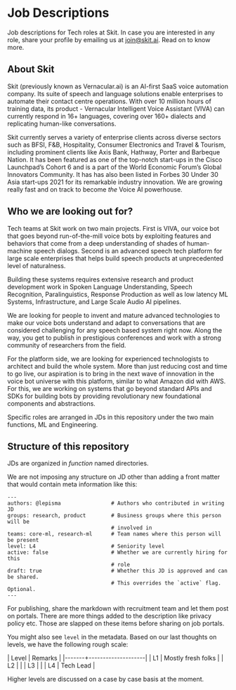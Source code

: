 # Job Descriptions

Job descriptions for Tech roles at Skit. In case you are interested in any role,
share your profile by emailing us at [join@skit.ai](mailto:join@skit.ai). Read
on to know more.

## About Skit

Skit (previously known as Vernacular.ai) is an AI-first SaaS voice automation
company. Its suite of speech and language solutions enable enterprises to
automate their contact centre operations. With over 10 million hours of training
data, its product - Vernacular Intelligent Voice Assistant (VIVA) can currently
respond in 16+ languages, covering over 160+ dialects and replicating human-like
conversations.

Skit currently serves a variety of enterprise clients across diverse sectors
such as BFSI, F&B, Hospitality, Consumer Electronics and Travel & Tourism,
including prominent clients like Axis Bank, Hathway, Porter and Barbeque Nation.
It has been featured as one of the top-notch start-ups in the Cisco Launchpad’s
Cohort 6 and is a part of the World Economic Forum’s Global Innovators
Community. It has has also been listed in Forbes 30 Under 30 Asia start-ups 2021
for its remarkable industry innovation. We are growing really fast and on track
to become _the_ Voice AI powerhouse.

## Who we are looking out for?

Tech teams at Skit work on two main projects. First is VIVA, our voice bot that
goes beyond run-of-the-mill voice bots by exploiting features and behaviors that
come from a deep understanding of shades of human-machine speech dialogs. Second
is an advanced speech tech platform for large scale enterprises that helps build
speech products at unprecedented level of naturalness.

Building these systems requires extensive research and product development work
in Spoken Language Understanding, Speech Recognition, Paralinguistics, Response
Production as well as low latency ML Systems, Infrastructure, and Large Scale
Audio AI pipelines.

We are looking for people to invent and mature advanced technologies to make our
voice bots understand and adapt to conversations that are considered challenging
for any speech based system right now. Along the way, you get to publish in
prestigious conferences and work with a strong community of researchers from the
field.

For the platform side, we are looking for experienced technologists to architect
and build the whole system. More than just reducing cost and time to go live,
our aspiration is to bring in the next wave of innovation in the voice bot
universe with this platform, similar to what Amazon did with AWS. For this, we
are working on systems that go beyond standard APIs and SDKs for building bots
by providing revolutionary new foundational components and abstractions.

Specific roles are arranged in JDs in this repository under the two main
functions, ML and Engineering.

## Structure of this repository

JDs are organized in _function_ named directories.

We are not imposing any structure on JD other than adding a front matter that
would contain meta information like this:

```
---
authors: @lepisma                # Authors who contributed in writing JD
groups: research, product        # Business groups where this person will be
                                 # involved in
teams: core-ml, research-ml      # Team names where this person will be present
level: L4                        # Seniority level
active: false                    # Whether we are currently hiring for this
                                 # role
draft: true                      # Whether this JD is approved and can be shared.
                                 # This overrides the `active` flag. Optional.
---
```

For publishing, share the markdown with recruitment team and let them post on
portals. There are more things added to the description like privacy policy etc.
Those are slapped on these items before sharing on job portals.

You might also see `level` in the metadata. Based on our last thoughts on
levels, we have the following rough scale:

| Level | Remarks            |
|-------+--------------------|
| L1    | Mostly fresh folks |
| L2    |                    |
| L3    |                    |
| L4    | Tech Lead          |

Higher levels are discussed on a case by case basis at the moment.
